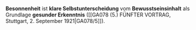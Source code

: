 
**Besonnenheit** ist **klare Selbstunterscheidung** vom **Bewusstseinsinhalt** als Grundlage **gesunder Erkenntnis** ([[GA078 (5.) FÜNFTER VORTRAG, Stuttgart, 2. September 1921|GA078/5]]).
